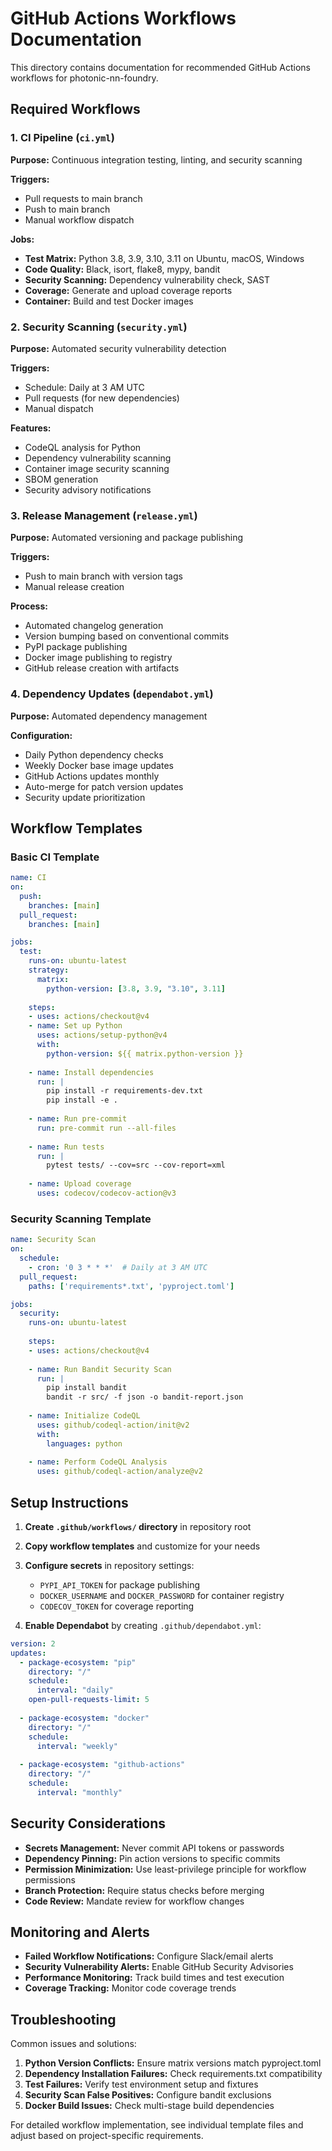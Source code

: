 # GitHub Actions Workflows Documentation

This directory contains documentation for recommended GitHub Actions workflows for photonic-nn-foundry.

## Required Workflows

### 1. CI Pipeline (`ci.yml`)

**Purpose:** Continuous integration testing, linting, and security scanning

**Triggers:**
- Pull requests to main branch
- Push to main branch
- Manual workflow dispatch

**Jobs:**
- **Test Matrix:** Python 3.8, 3.9, 3.10, 3.11 on Ubuntu, macOS, Windows
- **Code Quality:** Black, isort, flake8, mypy, bandit
- **Security Scanning:** Dependency vulnerability check, SAST
- **Coverage:** Generate and upload coverage reports
- **Container:** Build and test Docker images

### 2. Security Scanning (`security.yml`)

**Purpose:** Automated security vulnerability detection

**Triggers:**
- Schedule: Daily at 3 AM UTC
- Pull requests (for new dependencies)
- Manual dispatch

**Features:**
- CodeQL analysis for Python
- Dependency vulnerability scanning
- Container image security scanning
- SBOM generation
- Security advisory notifications

### 3. Release Management (`release.yml`)

**Purpose:** Automated versioning and package publishing

**Triggers:**
- Push to main branch with version tags
- Manual release creation

**Process:**
- Automated changelog generation
- Version bumping based on conventional commits
- PyPI package publishing
- Docker image publishing to registry
- GitHub release creation with artifacts

### 4. Dependency Updates (`dependabot.yml`)

**Purpose:** Automated dependency management

**Configuration:**
- Daily Python dependency checks
- Weekly Docker base image updates
- GitHub Actions updates monthly
- Auto-merge for patch version updates
- Security update prioritization

## Workflow Templates

### Basic CI Template

```yaml
name: CI
on:
  push:
    branches: [main]
  pull_request:
    branches: [main]

jobs:
  test:
    runs-on: ubuntu-latest
    strategy:
      matrix:
        python-version: [3.8, 3.9, "3.10", 3.11]
    
    steps:
    - uses: actions/checkout@v4
    - name: Set up Python
      uses: actions/setup-python@v4
      with:
        python-version: ${{ matrix.python-version }}
    
    - name: Install dependencies
      run: |
        pip install -r requirements-dev.txt
        pip install -e .
    
    - name: Run pre-commit
      run: pre-commit run --all-files
    
    - name: Run tests
      run: |
        pytest tests/ --cov=src --cov-report=xml
    
    - name: Upload coverage
      uses: codecov/codecov-action@v3
```

### Security Scanning Template

```yaml
name: Security Scan
on:
  schedule:
    - cron: '0 3 * * *'  # Daily at 3 AM UTC
  pull_request:
    paths: ['requirements*.txt', 'pyproject.toml']

jobs:
  security:
    runs-on: ubuntu-latest
    
    steps:
    - uses: actions/checkout@v4
    
    - name: Run Bandit Security Scan
      run: |
        pip install bandit
        bandit -r src/ -f json -o bandit-report.json
    
    - name: Initialize CodeQL
      uses: github/codeql-action/init@v2
      with:
        languages: python
    
    - name: Perform CodeQL Analysis
      uses: github/codeql-action/analyze@v2
```

## Setup Instructions

1. **Create `.github/workflows/` directory** in repository root
2. **Copy workflow templates** and customize for your needs
3. **Configure secrets** in repository settings:
   - `PYPI_API_TOKEN` for package publishing
   - `DOCKER_USERNAME` and `DOCKER_PASSWORD` for container registry
   - `CODECOV_TOKEN` for coverage reporting

4. **Enable Dependabot** by creating `.github/dependabot.yml`:

```yaml
version: 2
updates:
  - package-ecosystem: "pip"
    directory: "/"
    schedule:
      interval: "daily"
    open-pull-requests-limit: 5
    
  - package-ecosystem: "docker"
    directory: "/"
    schedule:
      interval: "weekly"
      
  - package-ecosystem: "github-actions"
    directory: "/"
    schedule:
      interval: "monthly"
```

## Security Considerations

- **Secrets Management:** Never commit API tokens or passwords
- **Dependency Pinning:** Pin action versions to specific commits
- **Permission Minimization:** Use least-privilege principle for workflow permissions
- **Branch Protection:** Require status checks before merging
- **Code Review:** Mandate review for workflow changes

## Monitoring and Alerts

- **Failed Workflow Notifications:** Configure Slack/email alerts
- **Security Vulnerability Alerts:** Enable GitHub Security Advisories
- **Performance Monitoring:** Track build times and test execution
- **Coverage Tracking:** Monitor code coverage trends

## Troubleshooting

Common issues and solutions:

1. **Python Version Conflicts:** Ensure matrix versions match pyproject.toml
2. **Dependency Installation Failures:** Check requirements.txt compatibility
3. **Test Failures:** Verify test environment setup and fixtures
4. **Security Scan False Positives:** Configure bandit exclusions
5. **Docker Build Issues:** Check multi-stage build dependencies

For detailed workflow implementation, see individual template files and adjust based on project-specific requirements.